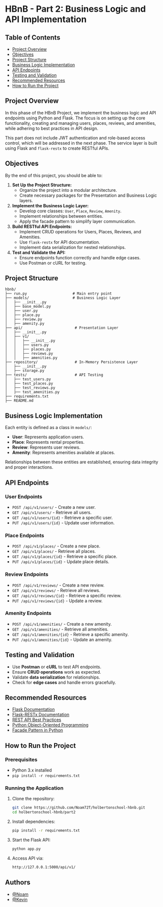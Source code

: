 # HBnB - Part 2: Business Logic and API Implementation

## Table of Contents
- [Project Overview](#project-overview)
- [Objectives](#objectives)
- [Project Structure](#project-structure)
- [Business Logic Implementation](#business-logic-implementation)
- [API Endpoints](#api-endpoints)
- [Testing and Validation](#testing-and-validation)
- [Recommended Resources](#recommended-resources)
- [How to Run the Project](#how-to-run-the-project)

## Project Overview
In this phase of the HBnB Project, we implement the business logic and API endpoints using Python and Flask. The focus is on setting up the core functionality, creating and managing users, places, reviews, and amenities, while adhering to best practices in API design.

This part does not include JWT authentication and role-based access control, which will be addressed in the next phase. The service layer is built using Flask and `flask-restx` to create RESTful APIs.

## Objectives
By the end of this project, you should be able to:

1. **Set Up the Project Structure:**
   - Organize the project into a modular architecture.
   - Create necessary packages for the Presentation and Business Logic layers.
2. **Implement the Business Logic Layer:**
   - Develop core classes: `User`, `Place`, `Review`, `Amenity`.
   - Implement relationships between entities.
   - Apply the facade pattern to simplify layer communication.
3. **Build RESTful API Endpoints:**
   - Implement CRUD operations for Users, Places, Reviews, and Amenities.
   - Use `flask-restx` for API documentation.
   - Implement data serialization for nested relationships.
4. **Test and Validate the API:**
   - Ensure endpoints function correctly and handle edge cases.
   - Use Postman or cURL for testing.

## Project Structure
```
hbnb/
├── run.py                     # Main entry point
├── models/                    # Business Logic Layer
│   ├── __init__.py
│   ├── base_model.py
│   ├── user.py
│   ├── place.py
│   ├── review.py
│   ├── amenity.py
├── api/                        # Presentation Layer
│   ├── __init__.py
│   ├── v1/
│   │   ├── __init__.py
│   │   ├── users.py
│   │   ├── places.py
│   │   ├── reviews.py
│   │   ├── amenities.py
├── repository/                 # In-Memory Persistence Layer
│   ├── __init__.py
│   ├── storage.py
├── tests/                      # API Testing
│   ├── test_users.py
│   ├── test_places.py
│   ├── test_reviews.py
│   ├── test_amenities.py
├── requirements.txt
├── README.md
```

## Business Logic Implementation
Each entity is defined as a class in `models/`:
- **User**: Represents application users.
- **Place**: Represents rental properties.
- **Review**: Represents user reviews.
- **Amenity**: Represents amenities available at places.

Relationships between these entities are established, ensuring data integrity and proper interactions.

## API Endpoints
### User Endpoints
- `POST /api/v1/users/` - Create a new user.
- `GET /api/v1/users/` - Retrieve all users.
- `GET /api/v1/users/{id}` - Retrieve a specific user.
- `PUT /api/v1/users/{id}` - Update user information.

### Place Endpoints
- `POST /api/v1/places/` - Create a new place.
- `GET /api/v1/places/` - Retrieve all places.
- `GET /api/v1/places/{id}` - Retrieve a specific place.
- `PUT /api/v1/places/{id}` - Update place details.

### Review Endpoints
- `POST /api/v1/reviews/` - Create a new review.
- `GET /api/v1/reviews/` - Retrieve all reviews.
- `GET /api/v1/reviews/{id}` - Retrieve a specific review.
- `PUT /api/v1/reviews/{id}` - Update a review.

### Amenity Endpoints
- `POST /api/v1/amenities/` - Create a new amenity.
- `GET /api/v1/amenities/` - Retrieve all amenities.
- `GET /api/v1/amenities/{id}` - Retrieve a specific amenity.
- `PUT /api/v1/amenities/{id}` - Update an amenity.

## Testing and Validation
- Use **Postman** or **cURL** to test API endpoints.
- Ensure **CRUD operations** work as expected.
- Validate **data serialization** for relationships.
- Check for **edge cases** and handle errors gracefully.

## Recommended Resources
- [Flask Documentation](https://flask.palletsprojects.com/en/stable/)
- [Flask-RESTx Documentation](https://flask-restx.readthedocs.io/en/latest/)
- [REST API Best Practices](https://restfulapi.net/)
- [Python Object-Oriented Programming](https://realpython.com/python3-object-oriented-programming/)
- [Facade Pattern in Python](https://refactoring.guru/design-patterns/facade/python/example)

## How to Run the Project
### Prerequisites
- Python 3.x installed
- `pip install -r requirements.txt`

### Running the Application
1. Clone the repository:
   ```sh
   git clone https://github.com/Noam72T/holbertonschool-hbnb.git
   cd holbertonschool-hbnb/part2
   ```
2. Install dependencies:
   ```sh
   pip install -r requirements.txt
   ```
3. Start the Flask API:
   ```sh
   python app.py
   ```
4. Access API via:
   ```sh
   http://127.0.0.1:5000/api/v1/
   ```

## Authors

- [@Noam](https://www.github.com/Noam72T)
- [@Kevin](https://github.com/Kevindecastro)